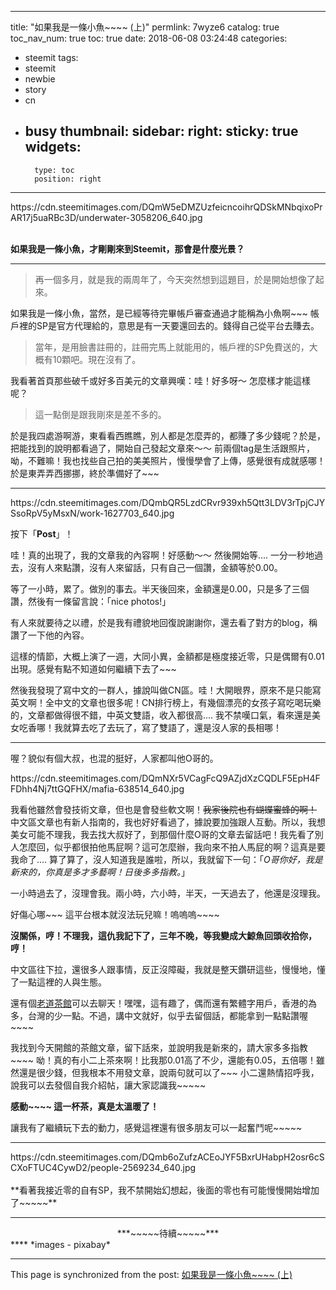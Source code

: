 
---
title: "如果我是一條小魚~~~~ (上)"
permlink: 7wyze6
catalog: true
toc_nav_num: true
toc: true
date: 2018-06-08 03:24:48
categories:
- steemit
tags:
- steemit
- newbie
- story
- cn
- busy
thumbnail: 
sidebar:
    right:
        sticky: true
widgets:
    -
        type: toc
        position: right
---


<div class=pull-left>https://cdn.steemitimages.com/DQmW5eDMZUzfeicncoihrQDSkMNbqixoPrAR17j5uaRBc3D/underwater-3058206_640.jpg</div>

<br>

**如果我是一條小魚，才剛剛來到Steemit，那會是什麼光景？**

****

>再一個多月，就是我的兩周年了，今天突然想到這題目，於是開始想像了起來。

如果我是一條小魚，當然，是已經等待完畢帳戶審查通過才能稱為小魚啊~~~ 帳戶裡的SP是官方代理給的，意思是有一天要還回去的。錢得自己從平台去賺去。

>當年，是用臉書註冊的，註冊完馬上就能用的，帳戶裡的SP免費送的，大概有10顆吧。現在沒有了。

我看著首頁那些破千或好多百美元的文章興嘆：哇！好多呀～ 怎麼樣才能這樣呢？

>這一點倒是跟我剛來是差不多的。

於是我四處游啊游，東看看西瞧瞧，別人都是怎麼弄的，都賺了多少錢呢？於是，把能找到的說明都看過了，開始自己發起文章來～～ 前兩個tag是生活跟照片，呦，不難嘛！我也找些自己拍的美美照片，慢慢學會了上傳，感覺很有成就感哪！於是東弄弄西挪挪，終於準備好了~~~

****

<div class=pull-right>https://cdn.steemitimages.com/DQmbQR5LzdCRvr939xh5Qtt3LDV3rTpjCJYSsoRpV5yMsxN/work-1627703_640.jpg</div>

按下「**Post**」！

哇！真的出現了，我的文章我的內容啊！好感動～～ 然後開始等.... 一分一秒地過去，沒有人來點讚，沒有人來留話，只有自己一個讚，金額等於0.00。

等了一小時，累了。做別的事去。半天後回來，金額還是0.00，只是多了三個讚，然後有一條留言說：「nice photos!」

有人來就要待之以禮，於是我有禮貌地回復說謝謝你，還去看了對方的blog，稱讚了一下他的內容。

這樣的情節，大概上演了一週，大同小異，金額都是極度接近零，只是偶爾有0.01出現。感覺有點不知道如何繼續下去了~~~

然後我發現了寫中文的一群人，據說叫做CN區。哇！大開眼界，原來不是只能寫英文啊！全中文的文章也很多呢！CN排行榜上，有幾個漂亮的女孩子寫吃喝玩樂的，文章都做得很不錯，中英文雙語，收入都很高.... 我不禁嘆口氣，看來還是美女吃香哪！我就算去吃了去玩了，寫了雙語了，還是沒人家的長相哪！

****
喔？貌似有個大叔，也混的挺好，人家都叫他O哥的。

<div class=pull-left>https://cdn.steemitimages.com/DQmNXr5VCagFcQ9AZjdXzCQDLF5EpH4FFDhh4Nj7ttGQFHX/mafia-638514_640.jpg</div>

我看他雖然會發技術文章，但也是會發些軟文啊！<del>我家後院也有蝴蝶蜜蜂的啊！</del> 中文區文章也有新人指南的，我也好好看過了，據說要加強跟人互動。所以，我想美女可能不理我，我去找大叔好了，到那個什麼O哥的文章去留話吧！我先看了別人怎麼回，似乎都很拍他馬屁啊？這可怎麼辦，我向來不拍人馬屁的啊？這真是要我命了.... 算了算了，沒人知道我是誰啦，所以，我就留下一句：「*O哥你好，我是新來的，你真是多才多藝啊！日後多多指教。*」

一小時過去了，沒理會我。兩小時，六小時，半天，一天過去了，他還是沒理我。

好傷心哪~~~ 這平台根本就沒法玩兒嘛！嗚嗚嗚~~~~

**沒關係，哼！不理我，這仇我記下了，三年不晚，等我變成大鯨魚回頭收拾你，哼！**

中文區往下拉，還很多人跟事情，反正沒障礙，我就是整天鑽研這些，慢慢地，懂了一點這裡的人與生態。

還有個[老道茶館](https://steemit.com/@laodr)可以去聊天！嘿嘿，這有趣了，偶而還有繁體字用戶，香港的為多，台灣的少一點。不過，講中文就好，似乎去留個話，都能拿到一點點讚喔~~~~

我找到今天開館的茶館文章，留下話來，並說明我是新來的，請大家多多指教~~~~ 呦！真的有小二上茶來啊！比我那0.01高了不少，還能有0.05，五倍哪！雖然還是很少錢，但我根本不用發文章，說兩句就可以了~~~ 小二還熱情招呼我，說我可以去發個自我介紹帖，讓大家認識我~~~~~

**感動~~~~ 這一杯茶，真是太溫暖了！**

讓我有了繼續玩下去的動力，感覺這裡還有很多朋友可以一起奮鬥呢~~~~~ 

****
<div class=pull-right>https://cdn.steemitimages.com/DQmb6oZufzACEoJYF5BxrUHabpH2osr6cSCXoFTUC4CywD2/people-2569234_640.jpg</div>

<br>
**看著我接近零的自有SP，我不禁開始幻想起，後面的零也有可能慢慢開始增加了~~~~~**

****
<center>***~~~~~待續~~~~~***</center>
****
*images - pixabay*



- - -

This page is synchronized from the post: [如果我是一條小魚~~~~ (上)](https://steemit.com/@deanliu/7wyze6)
